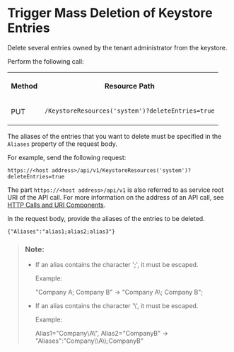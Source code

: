 <!-- loiobee27443d3ab4ec992a3203f4154bb0b -->

# Trigger Mass Deletion of Keystore Entries

Delete several entries owned by the tenant administrator from the keystore.



Perform the following call:


<table>
<tr>
<th valign="top">

Method



</th>
<th valign="top">

Resource Path



</th>
</tr>
<tr>
<td valign="top">

PUT



</td>
<td valign="top">

 `/KeystoreResources('system')?deleteEntries=true` 



</td>
</tr>
</table>

The aliases of the entries that you want to delete must be specified in the `Aliases` property of the request body.

For example, send the following request:

`https://<host address>/api/v1/KeystoreResources('system')?deleteEntries=true`

The part `https://<host address>/api/v1` is also referred to as service root URI of the API call. For more information on the address of an API call, see [HTTP Calls and URI Components](http-calls-and-uri-components-ca75e12.md).

In the request body, provide the aliases of the entries to be deleted.

```
{"Aliases":"alias1;alias2;alias3"}
```

> ### Note:  
> -   If an alias contains the character ';', it must be escaped.
> 
>     Example:
> 
>     "Company A; Company B" -\> "Company A\\; Company B";
> 
> -   If an alias contains the character '\\', it must be escaped.
> 
>     Example:
> 
>     Alias1="Company\\A\\", Alias2="CompanyB" -\> "Aliases":"Company\\\\A\\\\;CompanyB"


